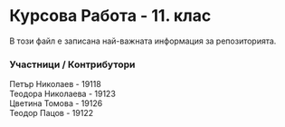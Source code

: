 # Курсова Работа - 11. клас

В този файл е записана най-важната информация за репозиторията.

### Участници / Контрибутори
Петър Николаев - 19118 <br/>
Теодора Николаева - 19123 <br/>
Цветина Томова - 19126 <br/>
Теодор Пацов - 19122

